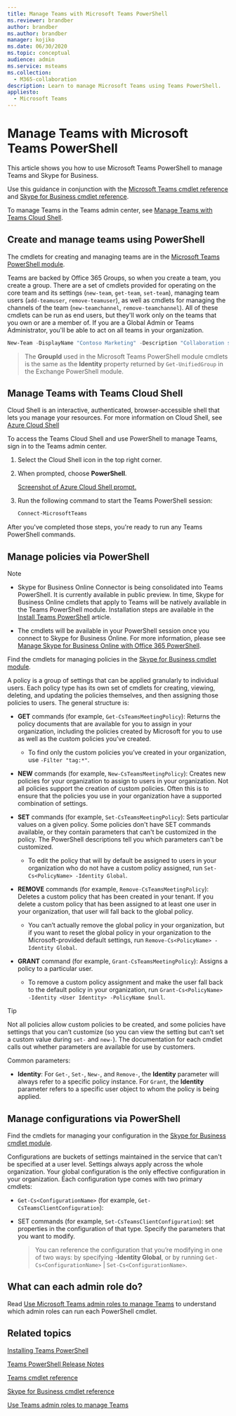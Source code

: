 ```yaml
---
title: Manage Teams with Microsoft Teams PowerShell
ms.reviewer: brandber
author: brandber
ms.author: brandber
manager: kojiko
ms.date: 06/30/2020
ms.topic: conceptual
audience: admin
ms.service: msteams
ms.collection: 
  - M365-collaboration
description: Learn to manage Microsoft Teams using Teams PowerShell.
appliesto: 
  - Microsoft Teams
---
```


# Manage Teams with Microsoft Teams PowerShell

This article shows you how to use Microsoft Teams PowerShell to manage Teams and Skype for Business. 

Use this guidance in conjunction with the [Microsoft Teams cmdlet reference](/powershell/teams/?view=teams-ps) and [Skype for Business cmdlet reference](/powershell/skype/intro?view=skype-ps).

To manage Teams in the Teams admin center, see [Manage Teams with Teams Cloud Shell](#manage-teams-with-teams-cloud-shell).

## Create and manage teams using PowerShell

The cmdlets for creating and managing teams are in the [Microsoft Teams PowerShell module](https://www.powershellgallery.com/packages/MicrosoftTeams/).

Teams are backed by Office 365 Groups, so when you create a team, you create a group. There are a set of cmdlets provided for operating on the core team and its settings (``new-team``, ``get-team``,  ``set-team``), managing team users (``add-teamuser``, ``remove-teamuser``), as well as cmdlets for managing the channels of the team (``new-teamchannel``, ``remove-teamchannel``). All of these cmdlets can be run as end users, but they'll work only on the teams that you own or are a member of. If you are a Global Admin or Teams Administrator, you'll be able to act on all teams in your organization.

```powershell
New-Team -DisplayName "Contoso Marketing" -Description "Collaboration space for Contoso's Marketing department"
```

> The **GroupId** used in the Microsoft Teams PowerShell module cmdlets is the same as the **Identity** property returned by ``Get-UnifiedGroup`` in the Exchange PowerShell module.

## Manage Teams with Teams Cloud Shell

Cloud Shell is an interactive, authenticated, browser-accessible shell that lets you manage your resources. For more information on Cloud Shell, see [Azure Cloud Shell](/azure/cloud-shell/overview.)

To access the Teams Cloud Shell and use PowerShell to manage Teams, sign in to the Teams admin center.

1. Select the Cloud Shell icon in the top right corner.
1. When prompted, choose **PowerShell**.

    [Screenshot of Azure Cloud Shell prompt.](\media\cloud-shell.png)

1. Run the following command to start the Teams PowerShell session:

    ```powershell
    Connect-MicrosoftTeams
    ```

After you've completed those steps, you're ready to run any Teams PowerShell commands.

## Manage policies via PowerShell

> [!NOTE]
> - Skype for Business Online Connector is being consolidated into Teams PowerShell. It is currently available in public preview. In time, Skype for Business Online cmdlets that apply to Teams will be natively available in the Teams PowerShell module. Installation steps are available in the [Install Teams PowerShell](teams-powershell-install.md) article.
>
> - The cmdlets will be available in your PowerShell session once you connect to Skype for Business Online. For more information, please see [Manage Skype for Business Online with Office 365 PowerShell](/office365/enterprise/powershell/manage-skype-for-business-online-with-office-365-powershell).

Find the cmdlets for managing policies in the [Skype for Business cmdlet module](/microsoft-365/enterprise/manage-skype-for-business-online-with-microsoft-365-powershell).

A policy is a group of settings that can be applied granularly to individual users. Each policy type has its own set of cmdlets for creating, viewing, deleting, and updating the policies themselves, and then assigning those policies to users. The general structure is:

- **GET** commands (for example, ``Get-CsTeamsMeetingPolicy``): Returns the policy documents that are available for you to assign in your organization, including the policies created by Microsoft for you to use as well as the custom policies you’ve created.
   - To find only the custom policies you’ve created in your organization, use ``-Filter "tag:*"``.

- **NEW** commands (for example, ``New-CsTeamsMeetingPolicy``): Creates new policies for your organization to assign to users in your organization. Not all policies support the creation of custom policies. Often this is to ensure that the policies you use in your organization have a supported combination of settings.

- **SET** commands (for example, ``Set-CsTeamsMeetingPolicy``): Sets particular values on a given policy. Some policies don't have SET commands available, or they contain parameters that can't be customized in the policy. The PowerShell descriptions tell you which parameters can't be customized. 
   - To edit the policy that will by default be assigned to users in your organization who do not have a custom policy assigned, run ``Set-Cs<PolicyName> -Identity Global``.

- **REMOVE** commands (for example, ``Remove-CsTeamsMeetingPolicy``): Deletes a custom policy that has been created in your tenant. If you delete a custom policy that has been assigned to at least one user in your organization, that user will fall back to the global policy.
   - You can’t actually remove the global policy in your organization, but if you want to reset the global policy in your organization to the Microsoft-provided default settings, run ``Remove-Cs<PolicyName> -Identity Global``.

- **GRANT** command (for example, ``Grant-CsTeamsMeetingPolicy``): Assigns a policy to a particular user.
   - To remove a custom policy assignment and make the user fall back to the default policy in your organization, run ``Grant-Cs<PolicyName> -Identity <User Identity> -PolicyName $null``.

> [!TIP]
> Not all policies allow custom policies to be created, and some policies have settings that you can’t customize (so you can view the setting but can’t set a custom value during ``set-`` and ``new-``). The documentation for each cmdlet calls out whether parameters are available for use by customers.

Common parameters:

- **Identity**: For ``Get-``, ``Set-``, ``New-``, and ``Remove-``, the **Identity** parameter will always refer to a specific policy instance. For ``Grant``, the **Identity** parameter refers to a specific user object to whom the policy is being applied.

## Manage configurations via PowerShell

Find the cmdlets for managing your configuration in the [Skype for Business cmdlet module](/microsoft-365/enterprise/manage-skype-for-business-online-with-microsoft-365-powershell).

Configurations are buckets of settings maintained in the service that can't be specified at a user level. Settings always apply across the whole organization. Your global configuration is the only effective configuration in your organization. Each configuration type comes with two primary cmdlets:

- ``Get-Cs<ConfigurationName>`` (for example, ``Get-CsTeamsClientConfiguration``):

- SET commands (for example, ``Set-CsTeamsClientConfiguration``): set properties in the configuration of that type. Specify the parameters that you want to modify.
   > You can reference the configuration that you’re modifying in one of two ways: by specifying -**Identity Global**, or by running ``Get-Cs<ConfigurationName>`` | ``Set-Cs<ConfigurationName>``.

## What can each admin role do?

Read [Use Microsoft Teams admin roles to manage Teams](using-admin-roles.md) to understand which admin roles can run each PowerShell cmdlet.

## Related topics

[Installing Teams PowerShell](teams-powershell-install.md)

[Teams PowerShell Release Notes](teams-powershell-release-notes.md)

[Teams cmdlet reference](/powershell/teams/?view=teams-ps)

[Skype for Business cmdlet reference](/powershell/skype/intro?view=skype-ps)

[Use Teams admin roles to manage Teams](using-admin-roles.md)
